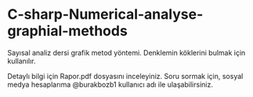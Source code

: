 # C-sharp-Numerical-analyse-graphial-methods
Sayısal analiz dersi grafik metod yöntemi. Denklemin köklerini bulmak için kullanılır.

Detaylı bilgi için Rapor.pdf dosyasını inceleyiniz.
Soru sormak için, sosyal medya hesaplarıma @burakbozb1 kullanıcı adı ile ulaşabilirsiniz.
